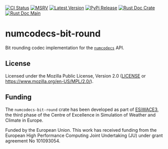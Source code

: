 [![CI Status]][workflow] [![MSRV]][repo] [![Latest Version]][crates.io] [![PyPi Release]][pypi] [![Rust Doc Crate]][docs.rs] [![Rust Doc Main]][docs]

[CI Status]: https://img.shields.io/github/actions/workflow/status/juntyr/numcodecs-rs/ci.yml?branch=main
[workflow]: https://github.com/juntyr/numcodecs-rs/actions/workflows/ci.yml?query=branch%3Amain

[MSRV]: https://img.shields.io/badge/MSRV-1.82.0-blue
[repo]: https://github.com/juntyr/numcodecs-rs

[Latest Version]: https://img.shields.io/crates/v/numcodecs-bit-round
[crates.io]: https://crates.io/crates/numcodecs-bit-round

[PyPi Release]: https://img.shields.io/pypi/v/numcodecs-wasm-bit-round.svg
[pypi]: https://pypi.python.org/pypi/numcodecs-wasm-bit-round

[Rust Doc Crate]: https://img.shields.io/docsrs/numcodecs-bit-round
[docs.rs]: https://docs.rs/numcodecs-bit-round/

[Rust Doc Main]: https://img.shields.io/badge/docs-main-blue
[docs]: https://juntyr.github.io/numcodecs-rs/numcodecs_bit_round

# numcodecs-bit-round

Bit rounding codec implementation for the [`numcodecs`] API.

[`numcodecs`]: https://docs.rs/numcodecs/0.2/numcodecs/

## License

Licensed under the Mozilla Public License, Version 2.0 ([LICENSE](LICENSE) or https://www.mozilla.org/en-US/MPL/2.0/).

## Funding

The `numcodecs-bit-round` crate has been developed as part of [ESiWACE3](https://www.esiwace.eu), the third phase of the Centre of Excellence in Simulation of Weather and Climate in Europe.

Funded by the European Union. This work has received funding from the European High Performance Computing Joint Undertaking (JU) under grant agreement No 101093054.
